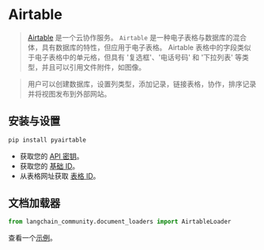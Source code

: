 # Airtable

>[Airtable](https://en.wikipedia.org/wiki/Airtable) 是一个云协作服务。
`Airtable` 是一种电子表格与数据库的混合体，具有数据库的特性，但应用于电子表格。
> Airtable 表格中的字段类似于电子表格中的单元格，但具有 '复选框'、'电话号码' 和 '下拉列表' 等类型，并且可以引用文件附件，如图像。

>用户可以创建数据库，设置列类型，添加记录，链接表格，协作，排序记录并将视图发布到外部网站。

## 安装与设置

```bash
pip install pyairtable
```

* 获取您的 [API 密钥](https://support.airtable.com/docs/creating-and-using-api-keys-and-access-tokens)。
* 获取您的 [基础 ID](https://airtable.com/developers/web/api/introduction)。
* 从表格网址获取 [表格 ID](https://www.highviewapps.com/kb/where-can-i-find-the-airtable-base-id-and-table-id/#:~:text=Both%20the%20Airtable%20Base%20ID,URL%20that%20begins%20with%20tbl)。

## 文档加载器


```python
from langchain_community.document_loaders import AirtableLoader
```

查看一个[示例](/docs/integrations/document_loaders/airtable)。